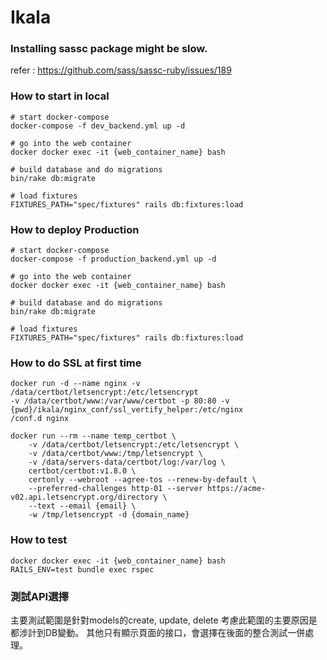 # Ikala

### Installing sassc package might be slow.
refer : https://github.com/sass/sassc-ruby/issues/189

### How to start in local
```
# start docker-compose
docker-compose -f dev_backend.yml up -d

# go into the web container
docker docker exec -it {web_container_name} bash

# build database and do migrations
bin/rake db:migrate

# load fixtures
FIXTURES_PATH="spec/fixtures" rails db:fixtures:load 
```


### How to deploy Production
```
# start docker-compose
docker-compose -f production_backend.yml up -d

# go into the web container
docker docker exec -it {web_container_name} bash

# build database and do migrations
bin/rake db:migrate

# load fixtures
FIXTURES_PATH="spec/fixtures" rails db:fixtures:load 

```

### How to do SSL at first time
```
docker run -d --name nginx -v /data/certbot/letsencrypt:/etc/letsencrypt 
-v /data/certbot/www:/var/www/certbot -p 80:80 -v {pwd}/ikala/nginx_conf/ssl_vertify_helper:/etc/nginx
/conf.d nginx
```

```
docker run --rm --name temp_certbot \
    -v /data/certbot/letsencrypt:/etc/letsencrypt \
    -v /data/certbot/www:/tmp/letsencrypt \
    -v /data/servers-data/certbot/log:/var/log \
    certbot/certbot:v1.8.0 \
    certonly --webroot --agree-tos --renew-by-default \
    --preferred-challenges http-01 --server https://acme-v02.api.letsencrypt.org/directory \
    --text --email {email} \
    -w /tmp/letsencrypt -d {domain_name}
```

### How to test
```
docker docker exec -it {web_container_name} bash
RAILS_ENV=test bundle exec rspec
```


### 測試API選擇
主要測試範圍是針對models的create, update, delete
考慮此範圍的主要原因是都涉計到DB變動。
其他只有顯示頁面的接口，會選擇在後面的整合測試一併處理。

